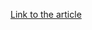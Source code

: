 [Link to the article](https://blog.trendmicro.com/trendlabs-security-intelligence/two-new-pos-malware-affecting-us-smbs/)
